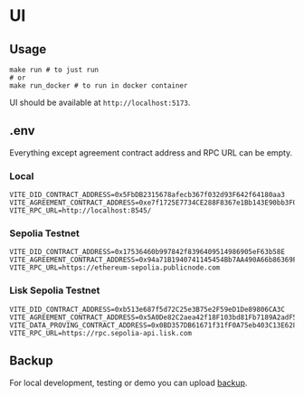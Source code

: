 # UI

## Usage

```shell
make run # to just run
# or
make run_docker # to run in docker container
```

UI should be available at `http://localhost:5173`. 

## .env

Everything except agreement contract address and RPC URL can be empty.

### Local

```shell
VITE_DID_CONTRACT_ADDRESS=0x5FbDB2315678afecb367f032d93F642f64180aa3
VITE_AGREEMENT_CONTRACT_ADDRESS=0xe7f1725E7734CE288F8367e1Bb143E90bb3F0512
VITE_RPC_URL=http://localhost:8545/
```

### Sepolia Testnet

```shell
VITE_DID_CONTRACT_ADDRESS=0x17536460b997842f8396409514986905eF63b58E
VITE_AGREEMENT_CONTRACT_ADDRESS=0x94a71B1940741145454Bb7AA490A66b86369F160
VITE_RPC_URL=https://ethereum-sepolia.publicnode.com
```

### Lisk Sepolia Testnet

```shell
VITE_DID_CONTRACT_ADDRESS=0xb513e687f5d72C25e3B75e2F59eD1De89806CA3C
VITE_AGREEMENT_CONTRACT_ADDRESS=0x5A0De82C2aea42f18F103bd81Fb7189A2adF5e06
VITE_DATA_PROVING_CONTRACT_ADDRESS=0x0BD357DB61671f31fF0A75eb403C13E628C9242e
VITE_RPC_URL=https://rpc.sepolia-api.lisk.com
```

## Backup

For local development, testing or demo you can upload [backup](../rise-backup.json).
